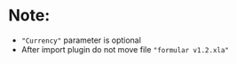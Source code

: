 
# Note:
* `"Currency"` parameter is optional
* After import plugin do not move file `"formular v1.2.xla"`
